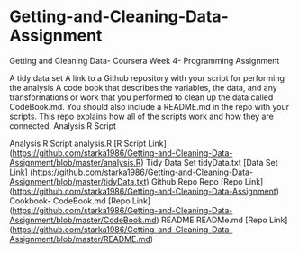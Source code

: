 # Getting-and-Cleaning-Data-Assignment

Getting and Cleaning Data- Coursera Week 4- Programming Assignment

A tidy data set
A link to a Github repository with your script for performing the analysis
A code book that describes the variables, the data, and any transformations or work that you performed to clean up the data called CodeBook.md. You should also include a README.md in the repo with your scripts. This repo explains how all of the scripts work and how they are connected.
Analysis R Script


Analysis R Script	analysis.R	[R Script Link] (https://github.com/starka1986/Getting-and-Cleaning-Data-Assignment/blob/master/analysis.R)
Tidy Data Set	tidyData.txt	[Data Set Link] (https://github.com/starka1986/Getting-and-Cleaning-Data-Assignment/blob/master/tidyData.txt)
Github Repo	Repo	[Repo Link] (https://github.com/starka1986/Getting-and-Cleaning-Data-Assignment)
Cookbook- CodeBook.md [Repo Link] (https://github.com/starka1986/Getting-and-Cleaning-Data-Assignment/blob/master/CodeBook.md)
README	READMe.md	[Repo Link] (https://github.com/starka1986/Getting-and-Cleaning-Data-Assignment/blob/master/README.md)
